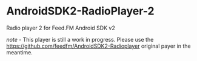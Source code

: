 # AndroidSDK2-RadioPlayer-2
Radio player 2  for Feed.FM Android SDK v2

*note* - This player is still a work in progress. Please use the https://github.com/feedfm/AndroidSDK2-Radioplayer 
original payer in the meantime.
